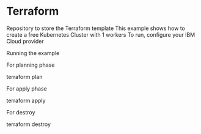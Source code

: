 # Terraform
Repository to store the Terraform template 
This example shows how to create a free Kubernetes Cluster with 1  workers
To run, configure your IBM Cloud provider

Running the example

For planning phase

terraform plan

For apply phase

terraform apply

For destroy

terraform destroy
